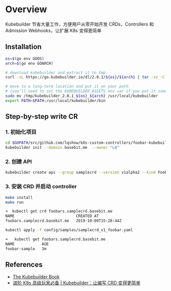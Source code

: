 # Overview

Kubebuilder 节省大量工作，方便用户从零开始开发 CRDs，Controllers 和 Admission Webhooks，让扩展 K8s 变得更简单

## Installation

```bash
os=$(go env GOOS)
arch=$(go env GOARCH)

# download kubebuilder and extract it to tmp
curl -sL https://go.kubebuilder.io/dl/2.0.1/${os}/${arch} | tar -xz -C /tmp/

# move to a long-term location and put it on your path
# (you'll need to set the KUBEBUILDER_ASSETS env var if you put it somewhere else)
sudo mv /tmp/kubebuilder_2.0.1_${os}_${arch} /usr/local/kubebuilder
export PATH=$PATH:/usr/local/kubebuilder/bin
```

## Step-by-step write CR

### 1. 初始化项目

```bash
cd $GOPATH/src/github.com/lqshow/k8s-custom-controllers/foobar-kubebuilder
kubebuilder init --domain basebit.me  --owner "LQ"
```

### 2. 创建 API

```bash
kubebuilder create api --group samplecrd --version v1alpha2 --kind FooBar
```

### 3. 安装 CRD 并启动 controller

```bash
make install
make run
```

```bash
➜  kubectl get crd foobars.samplecrd.basebit.me
NAME                           CREATED AT
foobars.samplecrd.basebit.me   2019-10-09T15:28:44Z
```

```bash
kubectl apply -f config/samples/samplecrd_v1_foobar.yaml

➜   kubectl get foobars.samplecrd.basebit.me
NAME            AGE
foobar-sample   3m
```

## References

- [The Kubebuilder Book](https://book.kubebuilder.io/introduction.html)
- [进阶 K8s 高级玩家必备 | Kubebuilder：让编写 CRD 变得更简单](https://mp.weixin.qq.com/s/UzEcj2eXKM0m8f4XzZCYAA)